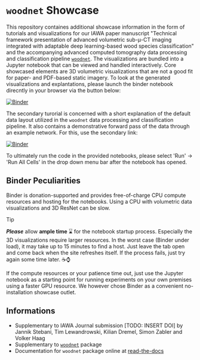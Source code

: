 # `woodnet` Showcase

This repository containes additional showcase information in the form of tutorials and visualizations for our IAWA paper manuscript "Technical framework presentation of advanced volumetric sub-μ-CT imaging integrated with adaptable deep learning-based wood species classification" and the accompanying advanced computed tomography data processing and classification pipeline [`woodnet`](https://github.com/stebix/woodnet).
The visualizations are bundled into a Jupyter notebook that can be viewed and handled interactively. Core showcased elements are 3D volumetric visualizations that are not a good fit for paper- and PDF-based static imagery.
To look at the generated visualizations and explantations, please launch the binder notebook direcntly in your browser via the button below:

[![Binder](https://mybinder.org/badge_logo.svg)](https://mybinder.org/v2/gh/stebix/woodnet-showcase/HEAD?labpath=showcase-visualization.ipynb)

The secondary turorial is concerned with a short explanation of the default data layout utilized in the `woodnet` data processing and classification pipeline. It also contains a demonstrative forward pass of the data through an example network. For this, use the secondary link:

[![Binder](https://mybinder.org/badge_logo.svg)](https://mybinder.org/v2/gh/stebix/woodnet-showcase/HEAD?labpath=showcase-prediction.ipynb)

To ultimately run the code in the provided notebooks, please select 'Run' $\rightarrow$ 'Run All Cells' in the drop down menu bar after the notebook has opened.

## Binder Peculiarities

Binder is donation-supported and provides free-of-charge CPU compute resources and hosting for the notebooks. Using a CPU with volumetric data visualizations and 3D ResNet can be slow.

> [!TIP]
> **_Please_** allow **ample time** ⌛ for the notebook startup process. Especially the 3D visualizations require larger resources. In the worst case (Binder under load), it may take up to 15 minutes to find a host. Just leave the tab open and come back when the site refreshes itself.
> If the process fails, just try again some time later. ☕⌚

If the compute resources or your patience time out, just use the Jupyter notebook as a starting point for running experiments
on your own premises using a faster GPU resource.
We however chose Binder as a convenient no-installation showcase outlet.

## Informations

- Supplementary to IAWA Journal submission [TODO: INSERT DOI] by Jannik Stebani, Tim Lewandrowski, Kilian Dremel, Simon Zabler and Volker Haag
- Supplementary to [`woodnet`](https://github.com/stebix/woodnet) package
- Documentation for `woodnet` package online at [read-the-docs](https://woodnet.readthedocs.io/en/latest/)
